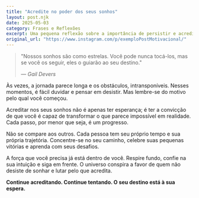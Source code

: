 ```yaml
---
title: "Acredite no poder dos seus sonhos"
layout: post.njk
date: 2025-05-03
category: Frases e Reflexões
excerpt: Uma pequena reflexão sobre a importância de persistir e acreditar em si mesmo.
original_url: "https://www.instagram.com/p/exemploPostMotivacional/"
---
```


> "Nossos sonhos são como estrelas. Você pode nunca tocá-los, mas se você os seguir, eles o guiarão ao seu destino."
> 
> *— Gail Devers*

Às vezes, a jornada parece longa e os obstáculos, intransponíveis. Nesses momentos, é fácil duvidar e pensar em desistir. Mas lembre-se do motivo pelo qual você começou.

Acreditar nos seus sonhos não é apenas ter esperança; é ter a convicção de que você é capaz de transformar o que parece impossível em realidade. Cada passo, por menor que seja, é um progresso.

Não se compare aos outros. Cada pessoa tem seu próprio tempo e sua própria trajetória. Concentre-se no seu caminho, celebre suas pequenas vitórias e aprenda com seus desafios.

A força que você precisa já está dentro de você. Respire fundo, confie na sua intuição e siga em frente. O universo conspira a favor de quem não desiste de sonhar e lutar pelo que acredita.

**Continue acreditando. Continue tentando. O seu destino está à sua espera.**

